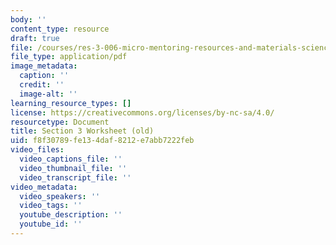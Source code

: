 ```yaml
---
body: ''
content_type: resource
draft: true
file: /courses/res-3-006-micro-mentoring-resources-and-materials-science-curriculum-spring-2021/mitres3_006sp21_section_3_worksheet.pdf
file_type: application/pdf
image_metadata:
  caption: ''
  credit: ''
  image-alt: ''
learning_resource_types: []
license: https://creativecommons.org/licenses/by-nc-sa/4.0/
resourcetype: Document
title: Section 3 Worksheet (old)
uid: f8f30789-fe13-4daf-8212-e7abb7222feb
video_files:
  video_captions_file: ''
  video_thumbnail_file: ''
  video_transcript_file: ''
video_metadata:
  video_speakers: ''
  video_tags: ''
  youtube_description: ''
  youtube_id: ''
---
```

